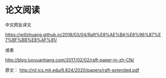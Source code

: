 # 论文阅读

中文网友译文

https://willzhuang.github.io/2018/03/04/Raft%E8%AE%BA%E6%96%87%E7%BF%BB%E8%AF%91/

或者

http://blog.luoyuanhang.com/2017/02/02/raft-paper-in-zh-CN/



原文： http://nil.lcs.mit.edu/6.824/2020/papers/raft-extended.pdf

